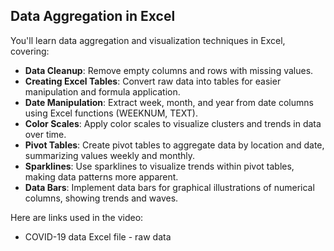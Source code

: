 ## Data Aggregation in Excel

[](https://youtu.be/NkpT0dDU8Y4)

You'll learn data aggregation and visualization techniques in Excel, covering:

- **Data Cleanup**: Remove empty columns and rows with missing values.
- **Creating Excel Tables**: Convert raw data into tables for easier manipulation and formula application.
- **Date Manipulation**: Extract week, month, and year from date columns using Excel functions (WEEKNUM, TEXT).
- **Color Scales**: Apply color scales to visualize clusters and trends in data over time.
- **Pivot Tables**: Create pivot tables to aggregate data by location and date, summarizing values weekly and monthly.
- **Sparklines**: Use sparklines to visualize trends within pivot tables, making data patterns more apparent.
- **Data Bars**: Implement data bars for graphical illustrations of numerical columns, showing trends and waves.

Here are links used in the video:

- COVID-19 data Excel file - raw data
